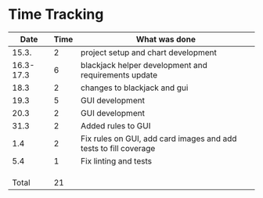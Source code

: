 # Time Tracking

| Date      | Time | What was done                                                    |
| --------- | ---- | ---------------------------------------------------------------- |
| 15.3.     | 2    | project setup and chart development                              |
| 16.3-17.3 | 6    | blackjack helper development and requirements update             |
| 18.3      | 2    | changes to blackjack and gui                                     |
| 19.3      | 5    | GUI development                                                  |
| 20.3      | 2    | GUI development                                                  |
| 31.3      | 2    | Added rules to GUI                                               |
| 1.4       | 2    | Fix rules on GUI, add card images and add tests to fill coverage |
| 5.4       | 1    | Fix linting and tests                                            |
|           |      |                                                                  |
|           |      |                                                                  |
|           |      |                                                                  |
| Total     | 21   |                                                                  |
